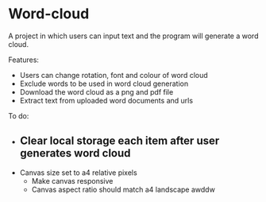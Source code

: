 # Word-cloud

A project in which users can input text and the program will generate a word cloud.

Features:

- Users can change rotation, font and colour of word cloud
- Exclude words to be used in word cloud generation
- Download the word cloud as a png and pdf file
- Extract text from uploaded word documents and urls

To do:

- Clear local storage each item after user generates word cloud
  -
- Canvas size set to a4 relative pixels
  - Make canvas responsive
  - Canvas aspect ratio should match a4 landscape
awddw